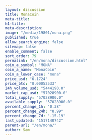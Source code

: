 ```yaml
---
layout: discussion
title: MonaCoin
meta-title: 
h1-title: 
meta-description: 
image: "/media/19801/mona.png"
published: true
allow_search_engine: false
sitemap: false
enable_comment: false
sort_order: 79
permalink: "/en/mona/discussion.html"
coin_a_symbol: "MONA"
coin_a_name: "MonaCoin"
coin_a_lower_case: "mona"
price_usd: "6.1724"
price_btc: "0.00052533"
24h_volume_usd: "5444190.0"
market_cap_usd: "57028900.0"
total_supply: "57028900.0"
available_supply: "57028900.0"
percent_change_1h: "0.38"
percent_change_24h: "8.99"
percent_change_7d: "-15.19"
last_updated: "1517140742"
parent-url: "/en/mona/"
author: Sam
---
```


